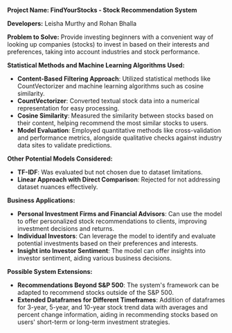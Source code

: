 
**Project Name: FindYourStocks - Stock Recommendation System**

**Developers:** Leisha Murthy and Rohan Bhalla

**Problem to Solve:**
Provide investing beginners with a convenient way of looking up companies (stocks) to invest in based on their interests and preferences, taking into account industries and stock performance.

**Statistical Methods and Machine Learning Algorithms Used:**
- **Content-Based Filtering Approach**: Utilized statistical methods like CountVectorizer and machine learning algorithms such as cosine similarity.
- **CountVectorizer**: Converted textual stock data into a numerical representation for easy processing.
- **Cosine Similarity**: Measured the similarity between stocks based on their content, helping recommend the most similar stocks to users.
- **Model Evaluation**: Employed quantitative methods like cross-validation and performance metrics, alongside qualitative checks against industry data sites to validate predictions.

**Other Potential Models Considered:**
- **TF-IDF**: Was evaluated but not chosen due to dataset limitations.
- **Linear Approach with Direct Comparison**: Rejected for not addressing dataset nuances effectively.

**Business Applications:**
- **Personal Investment Firms and Financial Advisors**: Can use the model to offer personalized stock recommendations to clients, improving investment decisions and returns.
- **Individual Investors**: Can leverage the model to identify and evaluate potential investments based on their preferences and interests.
- **Insight into Investor Sentiment**: The model can offer insights into investor sentiment, aiding various business decisions.

**Possible System Extensions:**
- **Recommendations Beyond S&P 500**: The system's framework can be adapted to recommend stocks outside of the S&P 500.
- **Extended Dataframes for Different Timeframes**: Addition of dataframes for 3-year, 5-year, and 10-year stock trend data with averages and percent change information, aiding in recommending stocks based on users' short-term or long-term investment strategies.
